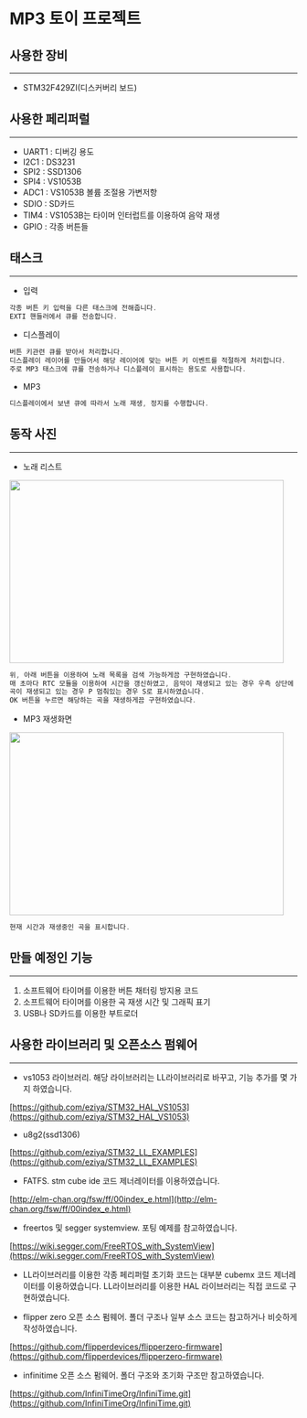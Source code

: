 # MP3 토이 프로젝트

## 사용한 장비

---

- STM32F429ZI(디스커버리 보드)

## 사용한 페리퍼럴

---

- UART1 : 디버깅 용도
- I2C1 : DS3231
- SPI2 : SSD1306
- SPI4 : VS1053B
- ADC1 : VS1053B 볼륨 조절용 가변저항
- SDIO : SD카드
- TIM4 :  VS1053B는 타이머 인터럽트를 이용하여 음악 재생
- GPIO : 각종 버튼들

## 태스크

---

- 입력

```c
각종 버튼 키 입력을 다른 태스크에 전해줍니다.
EXTI 핸들러에서 큐를 전송합니다.
```

- 디스플레이

```c
버튼 키관련 큐를 받아서 처리합니다.
디스플레이 레이어를 만들어서 해당 레이어에 맞는 버튼 키 이벤트를 적절하게 처리합니다.
주로 MP3 태스크에 큐를 전송하거나 디스플레이 표시하는 용도로 사용합니다.
```

- MP3

```c
디스플레이에서 보낸 큐에 따라서 노래 재생, 정지를 수행합니다.
```

## 동작 사진

---

- 노래 리스트
    
<img src="https://user-images.githubusercontent.com/88184255/217788264-c2b655b6-67bd-4827-88db-4f90d81a49ac.jpg" width="480" height="320">
    

```c
위, 아래 버튼을 이용하여 노래 목록을 검색 가능하게끔 구현하였습니다.
매 초마다 RTC 모듈을 이용하여 시간을 갱신하였고, 음악이 재생되고 있는 경우 우측 상단에
곡이 재생되고 있는 경우 P 멈춰있는 경우 S로 표시하였습니다.
OK 버튼을 누르면 해당하는 곡을 재생하게끔 구현하였습니다.
```

- MP3 재생화면
    
<img src="https://user-images.githubusercontent.com/88184255/217788418-bf1a7090-ce0a-41ae-9d5e-f72ffe171afd.jpg" width="480" height="320">
    

```c
현재 시간과 재생중인 곡을 표시합니다.
```

## 만들 예정인 기능

---

1. 소프트웨어 타이머를 이용한 버튼 채터링 방지용 코드
2. 소프트웨어 타이머를 이용한 곡 재생 시간 및 그래픽 표기
3. USB나 SD카드를 이용한 부트로더

## 사용한 라이브러리 및 오픈소스 펌웨어

---

- vs1053 라이브러리. 해당 라이브러리는 LL라이브러리로 바꾸고, 기능 추가를 몇 가지 하였습니다.

[https://github.com/eziya/STM32_HAL_VS1053](https://github.com/eziya/STM32_HAL_VS1053)

- u8g2(ssd1306)

[https://github.com/eziya/STM32_LL_EXAMPLES](https://github.com/eziya/STM32_LL_EXAMPLES)

- FATFS. stm cube ide 코드 제너레이터를 이용하였습니다.

[http://elm-chan.org/fsw/ff/00index_e.html](http://elm-chan.org/fsw/ff/00index_e.html)

- freertos 및 segger systemview. 포팅 예제를 참고하였습니다.

[https://wiki.segger.com/FreeRTOS_with_SystemView](https://wiki.segger.com/FreeRTOS_with_SystemView)

- LL라이브러리를 이용한 각종 페리퍼럴 초기화 코드는 대부분 cubemx 코드 제너레이터를 이용하였습니다. LL라이브러리를 이용한 HAL 라이브러리는 직접 코드로 구현하였습니다.

- flipper zero 오픈 소스 펌웨어. 폴더 구조나 일부 소스 코드는 참고하거나 비슷하게 작성하였습니다.

[https://github.com/flipperdevices/flipperzero-firmware](https://github.com/flipperdevices/flipperzero-firmware)

- infinitime 오픈 소스 펌웨어. 폴더 구조와 초기화 구조만 참고하였습니다.

[https://github.com/InfiniTimeOrg/InfiniTime.git](https://github.com/InfiniTimeOrg/InfiniTime.git)
